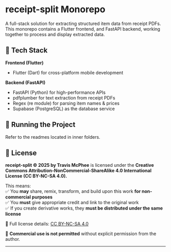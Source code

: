 # receipt-split Monorepo

A full-stack solution for extracting structured item data from receipt PDFs. This monorepo contains a Flutter frontend, and FastAPI backend, working together to process and display extracted data.

## 🚀 Tech Stack
**Frontend (Flutter)**
- Flutter (Dart) for cross-platform mobile development

**Backend (FastAPI)**
- FastAPI (Python) for high-performance APIs
- pdfplumber for text extraction from receipt PDFs
- Regex (re module) for parsing item names & prices
- Supabase (PostgreSQL) as the database service

## 🔧 Running the Project

Refer to the readmes located in inner folders.

## 📜 License  

**receipt-split © 2025 by Travis McPhee** is licensed under the **Creative Commons Attribution-NonCommercial-ShareAlike 4.0 International License (CC BY-NC-SA 4.0).**  

This means:  
✅ You **may** share, remix, transform, and build upon this work **for non-commercial purposes**  
✅ You **must** give appropriate credit and link to the original work  
✅ If you create derivative works, they **must be distributed under the same license**  

🔗 Full license details: [CC BY-NC-SA 4.0](https://creativecommons.org/licenses/by-nc-sa/4.0/)  

🚫 **Commercial use is not permitted** without explicit permission from the author.  

---